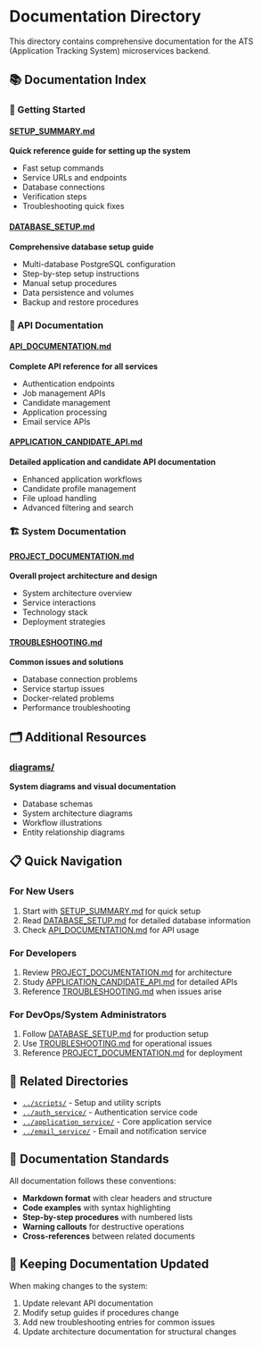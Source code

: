 # Documentation Directory

This directory contains comprehensive documentation for the ATS (Application Tracking System) microservices backend.

## 📚 Documentation Index

### 🚀 Getting Started

#### [SETUP_SUMMARY.md](SETUP_SUMMARY.md)
**Quick reference guide for setting up the system**
- Fast setup commands
- Service URLs and endpoints  
- Database connections
- Verification steps
- Troubleshooting quick fixes

#### [DATABASE_SETUP.md](DATABASE_SETUP.md)  
**Comprehensive database setup guide**
- Multi-database PostgreSQL configuration
- Step-by-step setup instructions
- Manual setup procedures
- Data persistence and volumes
- Backup and restore procedures

### 📖 API Documentation

#### [API_DOCUMENTATION.md](API_DOCUMENTATION.md)
**Complete API reference for all services**
- Authentication endpoints
- Job management APIs
- Candidate management
- Application processing
- Email service APIs

#### [APPLICATION_CANDIDATE_API.md](APPLICATION_CANDIDATE_API.md)
**Detailed application and candidate API documentation**
- Enhanced application workflows
- Candidate profile management
- File upload handling
- Advanced filtering and search

### 🏗️ System Documentation

#### [PROJECT_DOCUMENTATION.md](PROJECT_DOCUMENTATION.md)
**Overall project architecture and design**
- System architecture overview
- Service interactions
- Technology stack
- Deployment strategies

#### [TROUBLESHOOTING.md](TROUBLESHOOTING.md)
**Common issues and solutions**
- Database connection problems
- Service startup issues
- Docker-related problems
- Performance troubleshooting

## 🗂️ Additional Resources

### [diagrams/](diagrams/)
**System diagrams and visual documentation**
- Database schemas
- System architecture diagrams
- Workflow illustrations
- Entity relationship diagrams

## 📋 Quick Navigation

### For New Users
1. Start with [SETUP_SUMMARY.md](SETUP_SUMMARY.md) for quick setup
2. Read [DATABASE_SETUP.md](DATABASE_SETUP.md) for detailed database information
3. Check [API_DOCUMENTATION.md](API_DOCUMENTATION.md) for API usage

### For Developers
1. Review [PROJECT_DOCUMENTATION.md](PROJECT_DOCUMENTATION.md) for architecture
2. Study [APPLICATION_CANDIDATE_API.md](APPLICATION_CANDIDATE_API.md) for detailed APIs
3. Reference [TROUBLESHOOTING.md](TROUBLESHOOTING.md) when issues arise

### For DevOps/System Administrators
1. Follow [DATABASE_SETUP.md](DATABASE_SETUP.md) for production setup
2. Use [TROUBLESHOOTING.md](TROUBLESHOOTING.md) for operational issues
3. Reference [PROJECT_DOCUMENTATION.md](PROJECT_DOCUMENTATION.md) for deployment

## 🔗 Related Directories

- [`../scripts/`](../scripts/) - Setup and utility scripts
- [`../auth_service/`](../auth_service/) - Authentication service code
- [`../application_service/`](../application_service/) - Core application service
- [`../email_service/`](../email_service/) - Email and notification service

## 📝 Documentation Standards

All documentation follows these conventions:
- **Markdown format** with clear headers and structure
- **Code examples** with syntax highlighting
- **Step-by-step procedures** with numbered lists
- **Warning callouts** for destructive operations
- **Cross-references** between related documents

## 🔄 Keeping Documentation Updated

When making changes to the system:
1. Update relevant API documentation
2. Modify setup guides if procedures change
3. Add new troubleshooting entries for common issues
4. Update architecture documentation for structural changes
